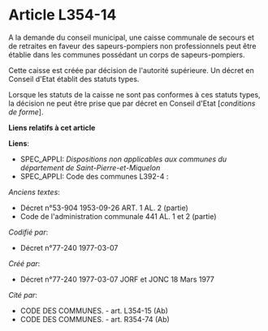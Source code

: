# Article L354-14

A la demande du conseil municipal, une caisse communale de secours et de retraites en faveur des sapeurs-pompiers non
professionnels peut être établie dans les communes possédant un corps de sapeurs-pompiers.

Cette caisse est créée par décision de l'autorité supérieure. Un décret en Conseil d'Etat établit des statuts types.

Lorsque les statuts de la caisse ne sont pas conformes à ces statuts types, la décision ne peut être prise que par décret en
Conseil d'Etat [*conditions de forme*].

**Liens relatifs à cet article**

**Liens**:

  - SPEC_APPLI: *Dispositions non applicables aux communes du département de Saint-Pierre-et-Miquelon*
  - SPEC_APPLI: Code des communes L392-4 :

_Anciens textes_:

  - Décret n°53-904 1953-09-26 ART. 1 AL. 2 (partie)
  - Code de l'administration communale 441 AL. 1 et 2 (partie)

_Codifié par_:

  - Décret n°77-240 1977-03-07

_Créé par_:

  - Décret n°77-240 1977-03-07 JORF et JONC 18 Mars 1977

_Cité par_:

  - CODE DES COMMUNES. - art. L354-15 (Ab)
  - CODE DES COMMUNES. - art. R354-74 (Ab)
